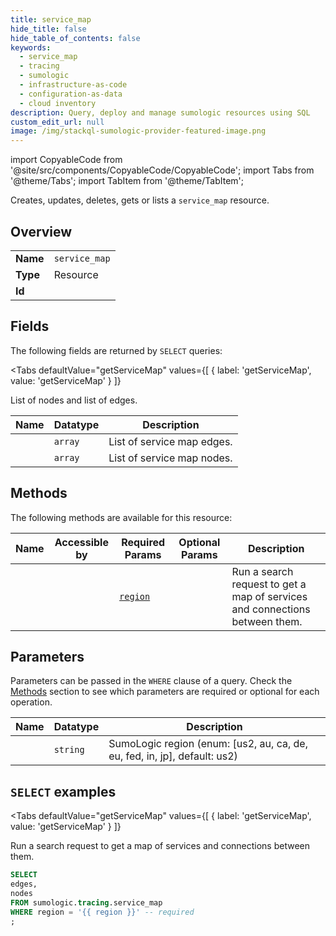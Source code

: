 ```yaml
--- 
title: service_map
hide_title: false
hide_table_of_contents: false
keywords:
  - service_map
  - tracing
  - sumologic
  - infrastructure-as-code
  - configuration-as-data
  - cloud inventory
description: Query, deploy and manage sumologic resources using SQL
custom_edit_url: null
image: /img/stackql-sumologic-provider-featured-image.png
---
```


import CopyableCode from '@site/src/components/CopyableCode/CopyableCode';
import Tabs from '@theme/Tabs';
import TabItem from '@theme/TabItem';

Creates, updates, deletes, gets or lists a <code>service_map</code> resource.

## Overview
<table><tbody>
<tr><td><b>Name</b></td><td><code>service_map</code></td></tr>
<tr><td><b>Type</b></td><td>Resource</td></tr>
<tr><td><b>Id</b></td><td><CopyableCode code="sumologic.tracing.service_map" /></td></tr>
</tbody></table>

## Fields

The following fields are returned by `SELECT` queries:

<Tabs
    defaultValue="getServiceMap"
    values={[
        { label: 'getServiceMap', value: 'getServiceMap' }
    ]}
>
<TabItem value="getServiceMap">

List of nodes and list of edges.

<table>
<thead>
    <tr>
    <th>Name</th>
    <th>Datatype</th>
    <th>Description</th>
    </tr>
</thead>
<tbody>
<tr>
    <td><CopyableCode code="edges" /></td>
    <td><code>array</code></td>
    <td>List of service map edges.</td>
</tr>
<tr>
    <td><CopyableCode code="nodes" /></td>
    <td><code>array</code></td>
    <td>List of service map nodes.</td>
</tr>
</tbody>
</table>
</TabItem>
</Tabs>

## Methods

The following methods are available for this resource:

<table>
<thead>
    <tr>
    <th>Name</th>
    <th>Accessible by</th>
    <th>Required Params</th>
    <th>Optional Params</th>
    <th>Description</th>
    </tr>
</thead>
<tbody>
<tr>
    <td><a href="#getServiceMap"><CopyableCode code="getServiceMap" /></a></td>
    <td><CopyableCode code="select" /></td>
    <td><a href="#parameter-region"><code>region</code></a></td>
    <td></td>
    <td>Run a search request to get a map of services and connections between them.</td>
</tr>
</tbody>
</table>

## Parameters

Parameters can be passed in the `WHERE` clause of a query. Check the [Methods](#methods) section to see which parameters are required or optional for each operation.

<table>
<thead>
    <tr>
    <th>Name</th>
    <th>Datatype</th>
    <th>Description</th>
    </tr>
</thead>
<tbody>
<tr id="parameter-region">
    <td><CopyableCode code="region" /></td>
    <td><code>string</code></td>
    <td>SumoLogic region (enum: [us2, au, ca, de, eu, fed, in, jp], default: us2)</td>
</tr>
</tbody>
</table>

## `SELECT` examples

<Tabs
    defaultValue="getServiceMap"
    values={[
        { label: 'getServiceMap', value: 'getServiceMap' }
    ]}
>
<TabItem value="getServiceMap">

Run a search request to get a map of services and connections between them.

```sql
SELECT
edges,
nodes
FROM sumologic.tracing.service_map
WHERE region = '{{ region }}' -- required
;
```
</TabItem>
</Tabs>
